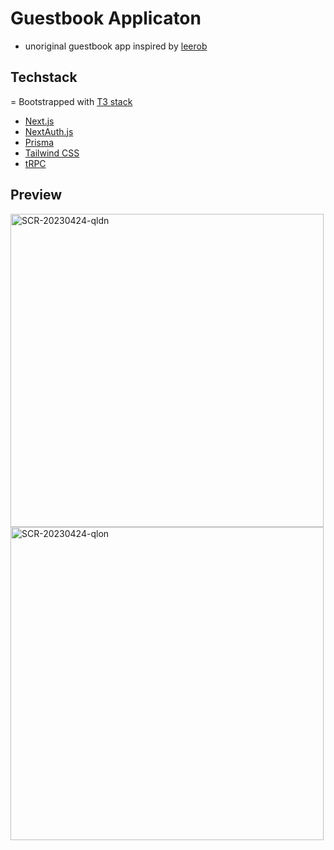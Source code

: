 # Guestbook Applicaton
- unoriginal guestbook app inspired by [leerob](https://leerob.io/guestbook)

## Techstack
= Bootstrapped with [T3 stack](https://create.t3.gg/)
- [Next.js](https://nextjs.org)
- [NextAuth.js](https://next-auth.js.org)
- [Prisma](https://prisma.io)
- [Tailwind CSS](https://tailwindcss.com)
- [tRPC](https://trpc.io)

## Preview
<img width="501" alt="SCR-20230424-qldn" src="https://user-images.githubusercontent.com/68373112/233975622-b128d075-cdd7-4dfc-a633-729798f86d82.png">
<img width="501" alt="SCR-20230424-qlon" src="https://user-images.githubusercontent.com/68373112/233975638-723b5f8c-15e7-4823-95f8-80758a31e8c4.png">

